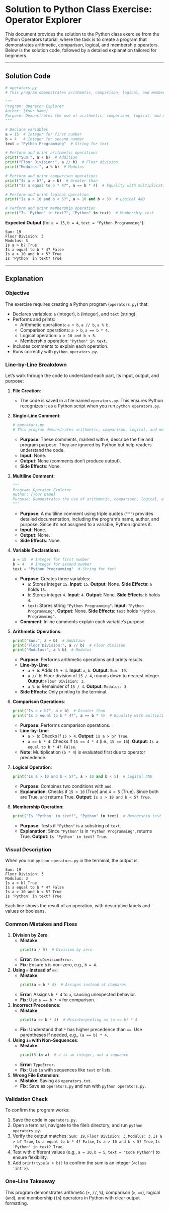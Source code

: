 # Solution to Python Class Exercise: Operator Explorer

This document provides the solution to the Python class exercise from the Python Operators tutorial, where the task is to create a program that demonstrates arithmetic, comparison, logical, and membership operators. Below is the solution code, followed by a detailed explanation tailored for beginners.

---

## Solution Code

```python
# operators.py
# This program demonstrates arithmetic, comparison, logical, and membership operators

"""
Program: Operator Explorer
Author: [Your Name]
Purpose: Demonstrates the use of arithmetic, comparison, logical, and membership operators in Python
"""

# Declare variables
a = 15  # Integer for first number
b = 4   # Integer for second number
text = "Python Programming"  # String for text

# Perform and print arithmetic operations
print("Sum:", a + b)  # Addition
print("Floor Division:", a // b)  # Floor division
print("Modulus:", a % b)  # Modulus

# Perform and print comparison operations
print("Is a > b?", a > b)  # Greater than
print("Is a equal to b * 4?", a == b * 4)  # Equality with multiplication

# Perform and print logical operation
print("Is a > 10 and b < 5?", a > 10 and b < 5)  # Logical AND

# Perform and print membership operation
print("Is 'Python' in text?", "Python" in text)  # Membership test
```

**Expected Output** (for `a = 15`, `b = 4`, `text = "Python Programming"`):
```
Sum: 19
Floor Division: 3
Modulus: 3
Is a > b? True
Is a equal to b * 4? False
Is a > 10 and b < 5? True
Is 'Python' in text? True
```

---

## Explanation

### Objective
The exercise requires creating a Python program (`operators.py`) that:
- Declares variables: `a` (integer), `b` (integer), and `text` (string).
- Performs and prints:
  - Arithmetic operations: `a + b`, `a // b`, `a % b`.
  - Comparison operations: `a > b`, `a == b * 4`.
  - Logical operation: `a > 10 and b < 5`.
  - Membership operation: `"Python" in text`.
- Includes comments to explain each operation.
- Runs correctly with `python operators.py`.

### Line-by-Line Breakdown
Let’s walk through the code to understand each part, its input, output, and purpose:

1. **File Creation**:
   - The code is saved in a file named `operators.py`. This ensures Python recognizes it as a Python script when you run `python operators.py`.

2. **Single-Line Comment**:
   ```python
   # operators.py
   # This program demonstrates arithmetic, comparison, logical, and membership operators
   ```
   - **Purpose**: These comments, marked with `#`, describe the file and program purpose. They are ignored by Python but help readers understand the code.
   - **Input**: None.
   - **Output**: None (comments don’t produce output).
   - **Side Effects**: None.

3. **Multiline Comment**:
   ```python
   """
   Program: Operator Explorer
   Author: [Your Name]
   Purpose: Demonstrates the use of arithmetic, comparison, logical, and membership operators in Python
   """
   ```
   - **Purpose**: A multiline comment using triple quotes (`"""`) provides detailed documentation, including the program’s name, author, and purpose. Since it’s not assigned to a variable, Python ignores it.
   - **Input**: None.
   - **Output**: None.
   - **Side Effects**: None.

4. **Variable Declarations**:
   ```python
   a = 15  # Integer for first number
   b = 4   # Integer for second number
   text = "Python Programming"  # String for text
   ```
   - **Purpose**: Creates three variables:
     - `a`: Stores integer `15`. **Input**: `15`. **Output**: None. **Side Effects**: `a` holds `15`.
     - `b`: Stores integer `4`. **Input**: `4`. **Output**: None. **Side Effects**: `b` holds `4`.
     - `text`: Stores string `"Python Programming"`. **Input**: `"Python Programming"`. **Output**: None. **Side Effects**: `text` holds `"Python Programming"`.
   - **Comment**: Inline comments explain each variable’s purpose.

5. **Arithmetic Operations**:
   ```python
   print("Sum:", a + b)  # Addition
   print("Floor Division:", a // b)  # Floor division
   print("Modulus:", a % b)  # Modulus
   ```
   - **Purpose**: Performs arithmetic operations and prints results.
   - **Line-by-Line**:
     - `a + b`: Adds `15 + 4`. **Input**: `a`, `b`. **Output**: `Sum: 19`.
     - `a // b`: Floor division of `15 / 4`, rounds down to nearest integer. **Output**: `Floor Division: 3`.
     - `a % b`: Remainder of `15 / 4`. **Output**: `Modulus: 3`.
   - **Side Effects**: Only printing to the terminal.

6. **Comparison Operations**:
   ```python
   print("Is a > b?", a > b)  # Greater than
   print("Is a equal to b * 4?", a == b * 4)  # Equality with multiplication
   ```
   - **Purpose**: Performs comparison operations.
   - **Line-by-Line**:
     - `a > b`: Checks if `15 > 4`. **Output**: `Is a > b? True`.
     - `a == b * 4`: Checks if `15 == 4 * 4` (i.e., `15 == 16`). **Output**: `Is a equal to b * 4? False`.
   - **Note**: Multiplication (`b * 4`) is evaluated first due to operator precedence.

7. **Logical Operation**:
   ```python
   print("Is a > 10 and b < 5?", a > 10 and b < 5)  # Logical AND
   ```
   - **Purpose**: Combines two conditions with `and`.
   - **Explanation**: Checks if `15 > 10` (True) and `4 < 5` (True). Since both are True, `and` returns True. **Output**: `Is a > 10 and b < 5? True`.

8. **Membership Operation**:
   ```python
   print("Is 'Python' in text?", "Python" in text)  # Membership test
   ```
   - **Purpose**: Tests if `"Python"` is a substring of `text`.
   - **Explanation**: Since `"Python"` is in `"Python Programming"`, returns True. **Output**: `Is 'Python' in text? True`.

### Visual Description
When you run `python operators.py` in the terminal, the output is:
```
Sum: 19
Floor Division: 3
Modulus: 3
Is a > b? True
Is a equal to b * 4? False
Is a > 10 and b < 5? True
Is 'Python' in text? True
```
Each line shows the result of an operation, with descriptive labels and values or booleans.

### Common Mistakes and Fixes
1. **Division by Zero**:
   - **Mistake**:
     ```python
     print(a / 0)  # Division by zero
     ```
   - **Error**: `ZeroDivisionError`.
   - **Fix**: Ensure `b` is non-zero, e.g., `b = 4`.
2. **Using `=` Instead of `==`**:
   - **Mistake**:
     ```python
     print(a = b * 4)  # Assigns instead of compares
     ```
   - **Error**: Assigns `b * 4` to `a`, causing unexpected behavior.
   - **Fix**: Use `a == b * 4` for comparison.
3. **Incorrect Precedence**:
   - **Mistake**:
     ```python
     print(a == b * 4)  # Misinterpreting as (a == b) * 4
     ```
   - **Fix**: Understand that `*` has higher precedence than `==`. Use parentheses if needed, e.g., `(a == b) * 4`.
4. **Using `in` with Non-Sequences**:
   - **Mistake**:
     ```python
     print(5 in a)  # a is an integer, not a sequence
     ```
   - **Error**: `TypeError`.
   - **Fix**: Use `in` with sequences like `text` or lists.
5. **Wrong File Extension**:
   - **Mistake**: Saving as `operators.txt`.
   - **Fix**: Save as `operators.py` and run with `python operators.py`.

### Validation Check
To confirm the program works:
1. Save the code in `operators.py`.
2. Open a terminal, navigate to the file’s directory, and run `python operators.py`.
3. Verify the output matches: `Sum: 19`, `Floor Division: 3`, `Modulus: 3`, `Is a > b? True`, `Is a equal to b * 4? False`, `Is a > 10 and b < 5? True`, `Is 'Python' in text? True`.
4. Test with different values (e.g., `a = 20`, `b = 5`, `text = "Code Python"`) to ensure flexibility.
5. Add `print(type(a + b))` to confirm the sum is an integer (`<class 'int'>`).

### One-Line Takeaway
This program demonstrates arithmetic (`+`, `//`, `%`), comparison (`>`, `==`), logical (`and`), and membership (`in`) operators in Python with clear output formatting.